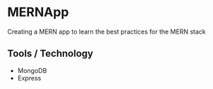 # MERNApp

Creating a MERN app to learn the best practices for the MERN stack

## Tools / Technology

- MongoDB
- Express
